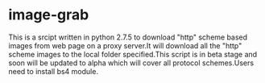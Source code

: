 image-grab
==========

This is a srcipt written in python 2.7.5 to download "http" scheme based images from web page on a proxy server.It will download all the "http" scheme images to the local folder specified.This script is in beta stage and soon will be updated to alpha which will cover all protocol schemes.Users need to install bs4 module.
